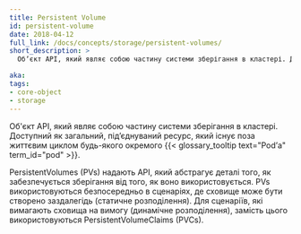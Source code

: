 ```yaml
---
title: Persistent Volume
id: persistent-volume
date: 2018-04-12
full_link: /docs/concepts/storage/persistent-volumes/
short_description: >
  Обʼєкт API, який являє собою частину системи зберігання в кластері. Доступний як загальний, підʼєднуваний ресурс, який існує поза життєвим циклом будь-якого окремого {{< glossary_tooltip text="Podʼа" term_id="pod" >}}.

aka: 
tags:
- core-object
- storage
---
```


Об'єкт API, який являє собою частину системи зберігання в кластері. Доступний як загальний, підʼєднуваний ресурс, який існує поза життєвим циклом будь-якого окремого {{< glossary_tooltip text="Podʼа" term_id="pod" >}}.

<!--more-->

PersistentVolumes (PVs) надають API, який абстрагує деталі того, як забезпечується зберігання від того, як воно використовується. PVs використовуються безпосередньо в сценаріях, де сховище може бути створено заздалегідь (статичне розподілення). Для сценаріїв, які вимагають сховища на вимогу (динамічне розподілення), замість цього використовуються PersistentVolumeClaims (PVCs).
